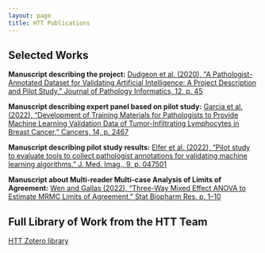 ```yaml
---
layout: page
title: HTT Publications
---
```


## Selected Works

**Manuscript describing the project:**
[Dudgeon et al. (2020), "A Pathologist-Annotated Dataset for Validating Artificial Intelligence: A Project Description and Pilot Study," Journal of Pathology Informatics, 12, p. 45](https://www.doi.org/10.4103/jpi.jpi_83_20)

**Manuscript describing expert panel based on pilot study:**
[Garcia et al. (2022), “Development of Training Materials for Pathologists to Provide Machine Learning Validation Data of Tumor-Infiltrating Lymphocytes in Breast Cancer,” Cancers, 14, p. 2467](https://www.doi.org/10.3390/cancers14102467)

**Manuscript describing pilot study results:**
[Elfer et al. (2022), “Pilot study to evaluate tools to collect pathologist annotations for validating machine learning algorithms,” J. Med. Imag., 9, p. 047501](https://www.doi.org/10.1117/1.JMI.9.4.047501)

**Manuscript about Multi-reader Multi-case Analysis of Limits of Agreement:**
[Wen and Gallas (2022), “Three-Way Mixed Effect ANOVA to Estimate MRMC Limits of Agreement,” Stat Biopharm Res, p. 1–10](https://www.doi.org/10.1080/19466315.2022.2063169)

## Full Library of Work from the HTT Team
[HTT Zotero library](https://www.zotero.org/groups/4384613/eedap_studies_presentations_publications_and_studies/library)
